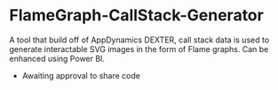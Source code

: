 # FlameGraph-CallStack-Generator
A tool that build off of AppDynamics DEXTER, call stack data is used to generate interactable SVG images in the form of Flame graphs. Can be enhanced using Power BI.

* Awaiting approval to share code
